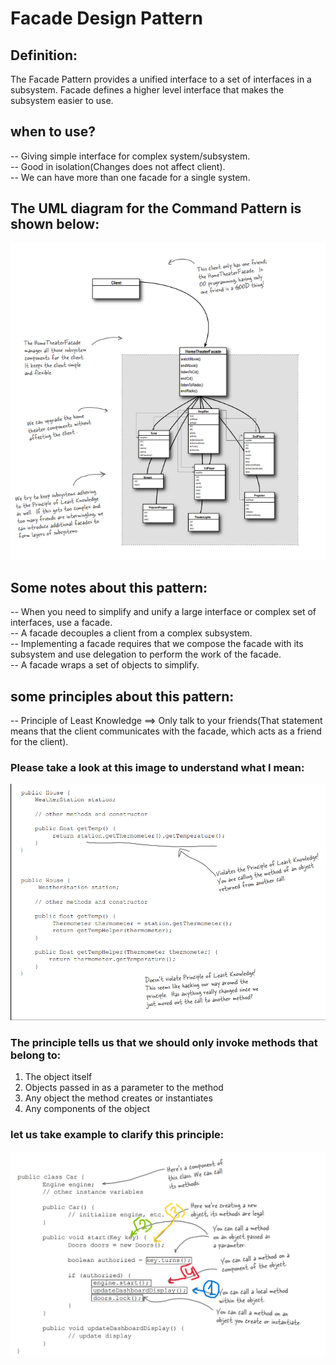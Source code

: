 # Facade Design Pattern

## Definition:

The Facade Pattern provides a unified interface to a set of interfaces in a subsystem. Facade defines a higher level interface that makes the subsystem easier to use.<br>

## when to use?

-- Giving simple interface for complex system/subsystem.<br>
-- Good in isolation(Changes does not affect client).<br>
-- We can have more than one facade for a single system.<br>

## The UML diagram for the Command Pattern is shown below:

![Alt text](image.png)

## Some notes about this pattern:

-- When you need to simplify and unify a large interface or complex set of interfaces, use a facade.<br>
-- A facade decouples a client from a complex subsystem.<br>
-- Implementing a facade requires that we compose the facade with its subsystem and use delegation to perform the work of the facade.<br>
-- A facade wraps a set of objects to simplify.<br>

## some principles about this pattern:

-- Principle of Least Knowledge ==> Only talk to your friends(That statement means that the client communicates with the facade, which acts as a friend for the client).

### Please take a look at this image to understand what I mean:

![Alt text](image-1.png)

### The principle tells us that we should only invoke methods that belong to:

1. The object itself
2. Objects passed in as a parameter to the method
3. Any object the method creates or instantiates
4. Any components of the object

### let us take example to clarify this principle:

![Alt text](LeastKnowledge.png)
